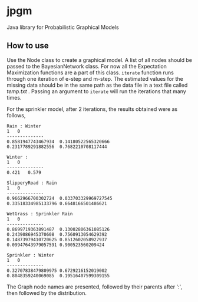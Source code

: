 # jpgm
Java library for Probabilistic Graphical Models

## How to use
Use the Node class to create a graphical model. A list of all nodes should be passed to the BayesianNetwork class. For now all the Expectation Maximization functions are a part of this class.
`iterate` function runs through one iteration of e-step and m-step. The estimated values for the missing data should be in the same path as the data file in a text file called _temp.txt_ .
Passing an argument to `iterate` will run the iterations that many times.

For the sprinkler model, after 2 iterations, the results obtained were as follows,

```
Rain : Winter
1	0	
--------------
0.8581947743467934	0.14180522565320666	
0.2317789291882556	0.7682210708117444	

Winter :
1	0	
--------------
0.421	0.579	

SlipperyRoad : Rain
1	0	
--------------
0.9662966700302724	0.033703329969727545	
0.33518334985133796	0.6648166501486621	

WetGrass : Sprinkler Rain
1	0	
--------------
0.8699719363891487	0.13002806361085126	
0.2439086945370608	0.7560913054629392	
0.14873979410720625	0.8512602058927937	
0.09947643979057591	0.900523560209424	

Sprinkler : Winter
1	0	
--------------
0.32707838479809975	0.6729216152019002	
0.8048359240069085	0.19516407599309155	
```

The Graph node names are presented, followed by their parents after ':', then followed by the distribution.